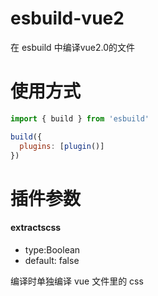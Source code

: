 # esbuild-vue2
在 esbuild 中编译vue2.0的文件

# 使用方式
```js
import { build } from 'esbuild'

build({
  plugins: [plugin()]
})

```

# 插件参数

#### extractscss

* type:Boolean
* default: false

编译时单独编译 vue 文件里的 css